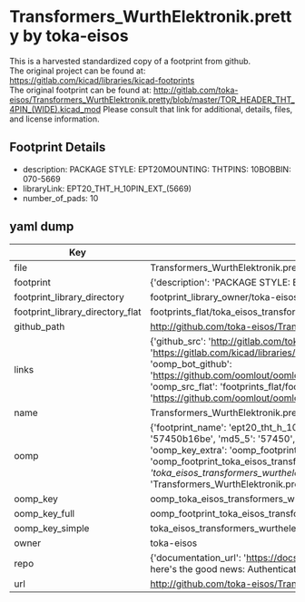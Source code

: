 # Transformers_WurthElektronik.pretty by toka-eisos  
This is a harvested standardized copy of a footprint from github.  
The original project can be found at:  
https://gitlab.com/kicad/libraries/kicad-footprints  
The original footprint can be found at:
http://gitlab.com/toka-eisos/Transformers_WurthElektronik.pretty/blob/master/TOR_HEADER_THT_4PIN_(WIDE).kicad_mod
Please consult that link for additional, details, files, and license information.  
## Footprint Details
* description: PACKAGE STYLE: EPT20MOUNTING: THTPINS: 10BOBBIN: 070-5669  
* libraryLink: EPT20_THT_H_10PIN_EXT_(5669)  
* number_of_pads: 10  
## yaml dump  
| Key | Value |  
| --- | --- |  
| file | Transformers_WurthElektronik.pretty/EPT20_THT_H_10PIN_EXT_(5669).kicad_mod |  
| footprint | {'description': 'PACKAGE STYLE: EPT20MOUNTING: THTPINS: 10BOBBIN: 070-5669', 'libraryLink': 'EPT20_THT_H_10PIN_EXT_(5669)', 'number_of_pads': 10} |  
| footprint_library_directory | footprint_library_owner/toka-eisos_Transformers_WurthElektronik.pretty |  
| footprint_library_directory_flat | footprints_flat/toka_eisos_transformers_wurthelektronik_ept20_tht_h_10pin_ext_(5669)/working |  
| github_path | http://github.com/toka-eisos/Transformers_WurthElektronik.pretty/blob/master/EPT20_THT_H_10PIN_EXT_(5669).kicad_mod |  
| links | {'github_src': 'http://gitlab.com/toka-eisos/Transformers_WurthElektronik.pretty/blob/master/TOR_HEADER_THT_4PIN_(WIDE).kicad_mod', 'github_src_repo': 'https://gitlab.com/kicad/libraries/kicad-footprints', 'oomp_bot': 'footprints/toka_eisos_transformers_wurthelektronik_ept20_tht_h_10pin_ext_(5669)/working', 'oomp_bot_github': 'https://github.com/oomlout/oomlout_oomp_footprint_bot/tree/main/footprints/toka_eisos_transformers_wurthelektronik_ept20_tht_h_10pin_ext_(5669)/working', 'oomp_src_flat': 'footprints_flat/footprints_flat/toka_eisos_transformers_wurthelektronik_ept20_tht_h_10pin_ext_(5669)/working', 'oomp_src_flat_github': 'https://github.com/oomlout/oomlout_oomp_footprint_src/tree/main/footprints_flat/toka_eisos_transformers_wurthelektronik_ept20_tht_h_10pin_ext_(5669)/working'} |  
| name | Transformers_WurthElektronik.pretty |  
| oomp | {'footprint_name': 'ept20_tht_h_10pin_ext_(5669)', 'library_name': 'transformers_wurthelektronik', 'md5': '57450b16be70115df0955ebadcd3a55e', 'md5_10': '57450b16be', 'md5_5': '57450', 'md5_6': '57450b', 'oomp_key': 'oomp_toka_eisos_transformers_wurthelektronik_ept20_tht_h_10pin_ext_(5669)', 'oomp_key_extra': 'oomp_footprint_toka_eisos_transformers_wurthelektronik_ept20_tht_h_10pin_ext_(5669)', 'oomp_key_full': 'oomp_footprint_toka_eisos_transformers_wurthelektronik_ept20_tht_h_10pin_ext_(5669)_57450b', 'oomp_key_simple': 'toka_eisos_transformers_wurthelektronik_ept20_tht_h_10pin_ext_(5669)', 'original_filename': 'Transformers_WurthElektronik.pretty/EPT20_THT_H_10PIN_EXT_(5669).kicad_mod', 'owner_name': 'toka_eisos'} |  
| oomp_key | oomp_toka_eisos_transformers_wurthelektronik_ept20_tht_h_10pin_ext_(5669) |  
| oomp_key_full | oomp_footprint_toka_eisos_transformers_wurthelektronik_ept20_tht_h_10pin_ext_(5669) |  
| oomp_key_simple | toka_eisos_transformers_wurthelektronik_ept20_tht_h_10pin_ext_(5669) |  
| owner | toka-eisos |  
| repo | {'documentation_url': 'https://docs.github.com/rest/overview/resources-in-the-rest-api#rate-limiting', 'message': "API rate limit exceeded for 84.66.173.59. (But here's the good news: Authenticated requests get a higher rate limit. Check out the documentation for more details.)"} |  
| url | http://github.com/toka-eisos/Transformers_WurthElektronik.pretty |  


